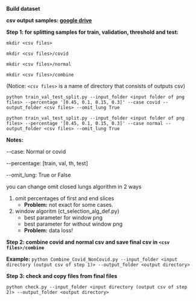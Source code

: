 **Build dataset**

**csv output samples:  [google drive](https://drive.google.com/file/d/183-bfFpygVOMRXhNRXdePsxQbf9IsdW_/view?usp=sharing)**

**Step 1: for splitting samples for train, validation, threshold and test:**

`mkdir <csv files>`

`mkdir <csv files>/covid`

`mkdir <csv files>/normal`

`mkdir <csv files>/combine`

(Notice: `<csv files>` is a name of directory that consists of outputs csv)

`python train_val_test_split.py --input_folder <input folder of png files> --percentage '[0.45, 0.1, 0.15, 0.3]' --case covid --output_folder <csv files> --omit_lung True` 

`python train_val_test_split.py --input_folder <input folder of png files> --percentage '[0.45, 0.1, 0.15, 0.3]' --case normal --output_folder <csv files> --omit_lung True`

**Notes:**

--case: Normal or covid

--percentage: [train, val, th, test]

--omit_lung: True or False 

you can change omit closed lungs algorithm in 2 ways
1. omit percentages of first and end slices
    - **Problem:** not exact for some cases.
2. window algoritm (ct_selection_alg_def.py)
    - best parameter for window png 
    - best parameter for without window png
    - **Problem:** data loss!

**Step 2: combine covid and normal csv and save final csv in `<csv files>/combine`**


**Example:**
`python Combine_Covid_NonCovid.py --input_folder <input directory (output csv of step 1)> --output_folder <output directory>`


**Step 3: check and copy files from final files**

`python check.py --input_folder <input directory (output csv of step 2)> --output_folder <output directory>`
